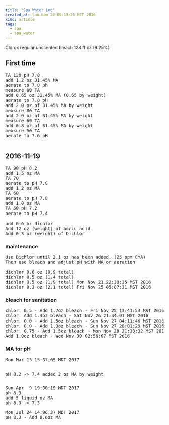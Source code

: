```yaml
---
title: "Spa Water Log"
created_at: Sun Nov 20 05:13:25 MST 2016
kind: article
tags:
  - spa
  - spa_water
---
```


Clorox regular unscented bleach 128 fl oz (8.25%)

## First time

<pre>
TA 130 pH 7.8
add 1.2 oz 31.45% MA
aerate to 7.8 ph
measure 80 TA
add 0.65 oz 31.45% MA (0.65 by weight)
aerate to 7.8 pH
add 2.0 oz of 31.45% MA by weight
measure 80 TA
add 2.0 oz of 31.45% MA by weight
measure 60 TA
add 0.8 oz of 31.45% MA by weight
measure 50 TA
aerate to 7.6 pH

</pre>

## 2016-11-19

<pre>
TA 90 pH 8.2
add 1.5 oz MA
TA 70
aerate to pH 7.8
add 1.2 oz MA
TA 60
aerate to pH 7.8
add 1.0 oz MA
TA 50 pH 7.2
aerate to pH 7.4

add 0.6 oz dichlor 
Add 12 oz (weight) of boric acid
Add 0.3 oz (weight) of Dichlor
</pre>

### maintenance

<pre>
Use Dichlor until 2.1 oz has been added. (25 ppm CYA)
Then use bleach and adjust pH with MA or aeration

dichlor 0.6 oz (0.9 total)
dichlor 0.5 oz (1.4 total)
dichlor 0.5 oz (1.9 total) Mon Nov 21 22:39:35 MST 2016
dichlor 0.3 oz (2.1 total) Fri Nov 25 05:07:31 MST 2016
</pre>

### bleach for sanitation

<pre>
chlor. 0.5 - Add 1.7oz bleach - Fri Nov 25 13:41:53 MST 2016
chlor. Add 1.3oz bleach - Sat Nov 26 21:34:01 MST 2016
chlor. 0.0 - Add 1.5oz bleach - Sun Nov 27 04:11:46 MST 2016
chlor. 0.0 - Add 1.9oz bleach - Sun Nov 27 20:01:29 MST 2016
chlor. 0.75 - Add 1.5oz bleach - Mon Nov 28 21:33:32 MST 2016
Add 1.0oz bleach - Wed Nov 30 02:56:07 MST 2016
</pre>

<h3>MA for pH</h3>
<pre>
Mon Mar 13 15:37:05 MDT 2017

pH 8.2 -> 7.4
added 2 oz MA by weight
</pre>

<pre>
Sun Apr  9 19:30:19 MDT 2017
ph 8.3
add 5 liquid oz MA 
ph 8.3 -> 7.3
</pre>


<pre>
Mon Jul 24 14:06:37 MDT 2017
pH 8.3 - Add 0.6oz MA
</pre>


<!--
html boilerplate
<a href="" target="_blank"></a>
<a name=""></a>
<img src="" width="400px">
<ul>
  <li></li>
</ul>
<pre>
</pre>
<pre><code>
</code></pre>
<math xmlns='http://www.w3.org/1998/Math/MathML' display='block'>
</math>
-->
